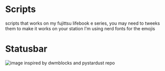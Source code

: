 # Scripts
scripts that works on my fujittsu lifebook e series, you may need to tweeks them to make it works on your station
I'm using nerd fonts for the emojis

# Statusbar
![image](https://github.com/GleanweP/Scripts-and-status-bar/assets/146883940/b5fd84d6-dda4-4a57-9091-6a6f2040bbf0)
inspired by dwmblocks and pystardust repo

